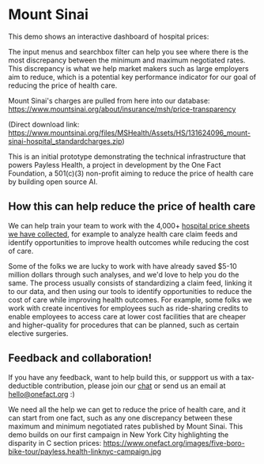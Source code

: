 <script setup>
  import { reset } from '@uwdata/vgplot';
  reset();
</script>

# Mount Sinai

This demo shows an interactive dashboard of hospital prices:

<Example spec="/specs/yaml/mount-sinai.yaml" />

The input menus and searchbox filter can help you see where there is the most discrepancy between the minimum and maximum negotiated rates. This discrepancy is what we help market makers such as large employers aim to reduce, which is a potential key performance indicator for our goal of reducing the price of health care. 

Mount Sinai's charges are pulled from here into our database: https://www.mountsinai.org/about/insurance/msh/price-transparency

(Direct download link: https://www.mountsinai.org/files/MSHealth/Assets/HS/131624096_mount-sinai-hospital_standardcharges.zip)


This is an initial prototype demonstrating the technical infrastructure that powers Payless Health, a project in development by the One Fact Foundation, a 501(c)(3) non-profit aiming to reduce the price of health care by building open source AI. 

## How this can help reduce the price of health care

We can help train your team to work with the 4,000+ [hospital price sheets we have collected](https://data.payless.health/#hospital_price_transparency/), for example to analyze health care claim feeds and identify opportunities to improve health outcomes while reducing the cost of care. 

Some of the folks we are lucky to work with have already saved $5-10 million dollars through such analyses, and we'd love to help you do the same. The process usually consists of standardizing a claim feed, linking it to our data, and then using our tools to identify opportunities to reduce the cost of care while improving health outcomes. For example, some folks we work with create incentives for employees such as ride-sharing credits to enable employees to access care at lower cost facilities that are cheaper and higher-quality for procedures that can be planned, such as certain elective surgeries.

## Feedback and collaboration! 

If you have any feedback, want to help build this, or suppport us with a tax-deductible contribution, please join our [chat](https://onefact.zulipchat.com/) or send us an email at [hello@onefact.org](mailto:hello@onefact.org) :)

We need all the help we can get to reduce the price of health care, and it can start from one fact, such as any one discrepancy between these maximum and minimum negotiated rates published by Mount Sinai. This demo builds on our first campaign in New York City highlighting the disparity in C section prices: https://www.onefact.org/images/five-boro-bike-tour/payless.health-linknyc-campaign.jpg